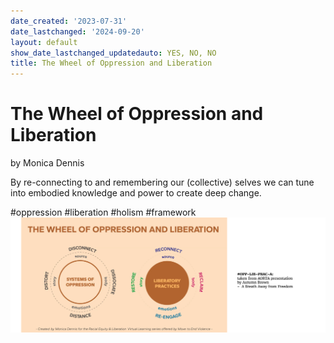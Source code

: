 ```yaml
---
date_created: '2023-07-31'
date_lastchanged: '2024-09-20'
layout: default
show_date_lastchanged_updatedauto: YES, NO, NO
title: The Wheel of Oppression and Liberation
---
```


# The Wheel of Oppression and Liberation
by Monica Dennis 

By re-connecting to and remembering our (collective) selves we can tune into embodied knowledge and power to create deep change.


#oppression #liberation #holism #framework
![](media/MMSHealthAutopoiesis-merge-03.png)